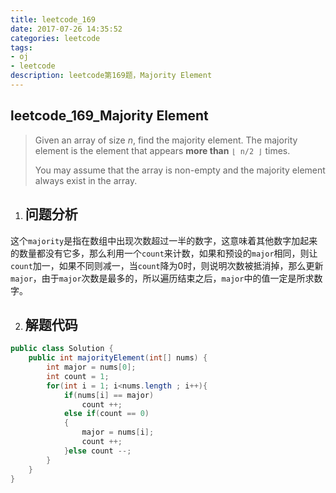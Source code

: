 ```yaml
---
title: leetcode_169
date: 2017-07-26 14:35:52
categories: leetcode
tags:
- oj
- leetcode
description: leetcode第169题，Majority Element
---
```


## leetcode\_169\_Majority Element

>Given an array of size *n*, find the majority element. The majority element is the element that appears **more than** `⌊ n/2 ⌋` times.
>
>You may assume that the array is non-empty and the majority element always exist in the array.

1. ## **问题分析**

这个`majority`是指在数组中出现次数超过一半的数字，这意味着其他数字加起来的数量都没有它多，那么利用一个`count`来计数，如果和预设的`major`相同，则让`count`加一，如果不同则减一，当`count`降为0时，则说明次数被抵消掉，那么更新`major`，由于`major`次数是最多的，所以遍历结束之后，`major`中的值一定是所求数字。

2. ## **解题代码**

```java
public class Solution {
    public int majorityElement(int[] nums) {
        int major = nums[0];
        int count = 1;
        for(int i = 1; i<nums.length ; i++){
			if(nums[i] == major)
				count ++;
			else if(count == 0)
			{
				major = nums[i];
				count ++;
			}else count --;
        }
    }
}
```

